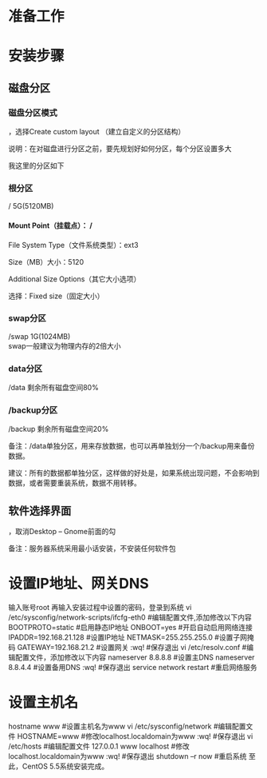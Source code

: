 

# 准备工作




# 安装步骤

## 磁盘分区

### 磁盘分区模式
，选择Create custom layout （建立自定义的分区结构）

说明：在对磁盘进行分区之前，要先规划好如何分区，每个分区设置多大

我这里的分区如下

### 根分区
/ 5G(5120MB)

#### Mount Point（挂载点）： /

File System Type（文件系统类型）：ext3

Size（MB）大小：5120

Additional Size Options（其它大小选项）

选择：Fixed size（固定大小）

### swap分区
/swap 1G(1024MB)  
swap一般建议为物理内存的2倍大小

### data分区
/data 剩余所有磁盘空间80%

### /backup分区
/backup 剩余所有磁盘空间20%

备注：/data单独分区，用来存放数据，也可以再单独划分一个/backup用来备份数据。

建议：所有的数据都单独分区，这样做的好处是，如果系统出现问题，不会影响到数据，或者需要重装系统，数据不用转移。


## 软件选择界面
，取消Desktop – Gnome前面的勾

备注：服务器系统采用最小话安装，不安装任何软件包






# 设置IP地址、网关DNS

输入账号root
再输入安装过程中设置的密码，登录到系统
vi  /etc/sysconfig/network-scripts/ifcfg-eth0   #编辑配置文件,添加修改以下内容
BOOTPROTO=static   #启用静态IP地址
ONBOOT=yes  #开启自动启用网络连接
IPADDR=192.168.21.128    #设置IP地址
NETMASK=255.255.255.0  #设置子网掩码
GATEWAY=192.168.21.2    #设置网关
:wq!  #保存退出
vi /etc/resolv.conf   #编辑配置文件，添加修改以下内容
nameserver 8.8.8.8  #设置主DNS
nameserver 8.8.4.4  #设置备用DNS
:wq!  #保存退出
service network restart  #重启网络服务



# 设置主机名

hostname  www  #设置主机名为www
vi /etc/sysconfig/network  #编辑配置文件
HOSTNAME=www  #修改localhost.localdomain为www
:wq!  #保存退出
vi /etc/hosts #编辑配置文件
127.0.0.1  www localhost  #修改localhost.localdomain为www
:wq!  #保存退出
shutdown –r now  #重启系统
至此，CentOS 5.5系统安装完成。





